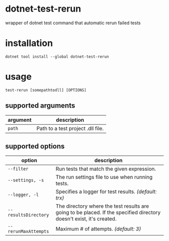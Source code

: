 # dotnet-test-rerun
wrapper of dotnet test command that automatic rerun failed tests

# installation
`dotnet tool install --global dotnet-test-rerun`

# usage
`test-rerun [somepathtodll] [OPTIONS]`

## supported arguments
| argument | description                       |
| -------- | --------------------------------- |
| `path`   | Path to a test project .dll file. |

## supported options
| option               | description                                                                                                          |
| -------------------- | -------------------------------------------------------------------------------------------------------------------- |
| `--filter`           | Run tests that match the given expression.                                                                           |
| `--settings, -s`     | The run settings file to use when running tests.                                                                     |
| `--logger, -l`       | Specifies a logger for test results. *(default: trx)*                         |
| `--resultsDirectory` | The directory where the test results are going to be placed. If the specified directory doesn't exist, it's created. |
| `--rerunMaxAttempts` | Maximum # of attempts. *(default: 3)*                                                                                |
